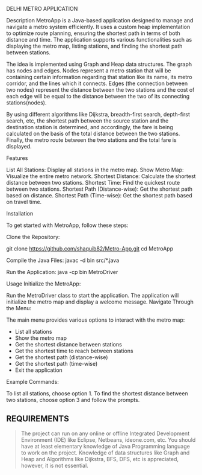DELHI METRO APPLICATION

Description
MetroApp is a Java-based application designed to manage and navigate a metro system efficiently. It uses a custom heap implementation to optimize route planning, ensuring the shortest path in terms of both distance and time. The application supports various functionalities such as displaying the metro map, listing stations, and finding the shortest path between stations.

The idea is implemented using Graph and Heap data structures. The graph has nodes and edges. Nodes represent a metro station that will be containing certain information regarding that station like its name, its metro corridor, and the lines which it connects. Edges (the connection between two nodes) represent the distance between the two stations and the cost of each edge will be equal to the distance between the two of its connecting stations(nodes). 

By using different algorithms like Dijkstra, breadth-first search, depth-first search, etc, the shortest path between the source station and the destination station is determined, and accordingly, the fare is being calculated on the basis of the total distance between the two stations. Finally, the metro route between the two stations and the total fare is displayed.


Features

List All Stations: Display all stations in the metro map.
Show Metro Map: Visualize the entire metro network.
Shortest Distance: Calculate the shortest distance between two stations.
Shortest Time: Find the quickest route between two stations.
Shortest Path (Distance-wise): Get the shortest path based on distance.
Shortest Path (Time-wise): Get the shortest path based on travel time.

Installation

To get started with MetroApp, follow these steps:

Clone the Repository:

git clone https://github.com/shaquib82/Metro-App.git
cd MetroApp

Compile the Java Files:
javac -d bin src/*.java

Run the Application:
java -cp bin MetroDriver


Usage
Initialize the MetroApp:

Run the MetroDriver class to start the application.
The application will initialize the metro map and display a welcome message.
Navigate Through the Menu:

The main menu provides various options to interact with the metro map:
- List all stations
- Show the metro map
- Get the shortest distance between stations
- Get the shortest time to reach between stations
- Get the shortest path (distance-wise)
- Get the shortest path (time-wise)
- Exit the application

Example Commands:

To list all stations, choose option 1.
To find the shortest distance between two stations, choose option 3 and follow the prompts.


##  REQUIREMENTS

> The project can run on any online or offline Integrated Development Environment (IDE) like Eclipse, Netbeans, ideone.com, etc.
> You should have at least elementary knowledge of Java Programming language to work on the project.
> Knowledge of data structures like Graph and Heap and Algorithms like Dijkstra, BFS, DFS, etc is appreciated, however, it is not essential.



